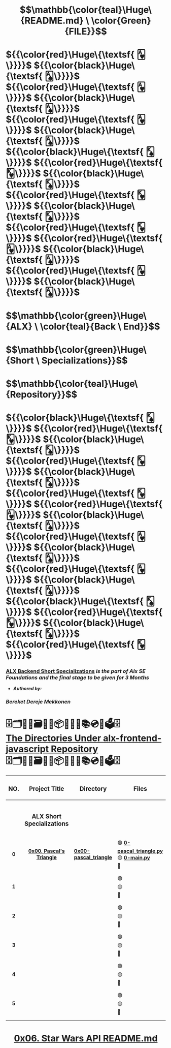 # $$\mathbb{\color{teal}\Huge\ {README.md} \ \color{Green}{FILE}}$$
# ${{\color{red}\Huge\{\textsf{ 🂱\}}}}$ ${{\color{black}\Huge\{\textsf{ 🂡\}}}}$ ${{\color{red}\Huge\{\textsf{ 🂱\}}}}$ ${{\color{black}\Huge\{\textsf{ 🂡\}}}}$ ${{\color{red}\Huge\{\textsf{ 🂱\}}}}$ ${{\color{black}\Huge\{\textsf{ 🂡\}}}}$ ${{\color{black}\Huge\{\textsf{ 🂮\}}}}$ ${{\color{red}\Huge\{\textsf{ 🂾\}}}}$ ${{\color{black}\Huge\{\textsf{ 🂮\}}}}$ ${{\color{red}\Huge\{\textsf{ 🂾\}}}}$ ${{\color{black}\Huge\{\textsf{ 🂮\}}}}$ ${{\color{red}\Huge\{\textsf{ 🂾\}}}}$ ${{\color{red}\Huge\{\textsf{ 🂱\}}}}$ ${{\color{black}\Huge\{\textsf{ 🂡\}}}}$ ${{\color{red}\Huge\{\textsf{ 🂱\}}}}$ ${{\color{black}\Huge\{\textsf{ 🂡\}}}}$
# $$\mathbb{\color{green}\Huge\ {ALX} \ \color{teal}{Back \ End}\}$$
# $$\mathbb{\color{green}\Huge\ {Short \ Specializations}\}$$
# $$\mathbb{\color{teal}\Huge\ {Repository}\}$$
# ${{\color{black}\Huge\{\textsf{ 🂮\}}}}$ ${{\color{red}\Huge\{\textsf{ 🂾\}}}}$ ${{\color{black}\Huge\{\textsf{ 🂮\}}}}$ ${{\color{red}\Huge\{\textsf{ 🂾\}}}}$ ${{\color{black}\Huge\{\textsf{ 🂮\}}}}$ ${{\color{red}\Huge\{\textsf{ 🂾\}}}}$ ${{\color{red}\Huge\{\textsf{ 🂱\}}}}$ ${{\color{black}\Huge\{\textsf{ 🂡\}}}}$ ${{\color{red}\Huge\{\textsf{ 🂱\}}}}$ ${{\color{black}\Huge\{\textsf{ 🂡\}}}}$ ${{\color{red}\Huge\{\textsf{ 🂱\}}}}$ ${{\color{black}\Huge\{\textsf{ 🂡\}}}}$ ${{\color{black}\Huge\{\textsf{ 🂮\}}}}$ ${{\color{red}\Huge\{\textsf{ 🂾\}}}}$ ${{\color{black}\Huge\{\textsf{ 🂮\}}}}$ ${{\color{red}\Huge\{\textsf{ 🂾\}}}}$


### [**ALX Backend Short Specializations**](https://intranet.alxswe.com/projects/1213) *is the part of Alx SE Foundations and the final stage to be given for 3 Months*
* ***Authored by:*** 
### ***Bereket Dereje Mekkonen***

##

<H1> 🗄🗂🧧📁🗃📂💽📦📀🧰💾📚💿💼🗳🗄<br><ins>The Directories Under alx-frontend-javascript Repository</ins> <br>🗄🗂🧧📁🗃📂💽📦📀🧰💾📚💿💼🗳🗄</H2>

| <H3 align="center">NO.</H3> | <H3 align="center">Project Title</H3> | <H3 align="center">Directory</H3> | <H3 align="center">Files</H3> |
| :----: | :----:| :---- | :---- |
|   |   |   |   |
|   |   |   |   |
|   | <H3 align="center">ALX Short Specializations</H3> |  |  |
|   |   |   |   |
|   |   |   |  |
| **0** | [**0x00. Pascal's Triangle**](https://intranet.alxswe.com/projects/1213) | [**0x00-pascal_triangle**](https://github.com/BekiHabesha/alx-interview/tree/master/0x00-pascal_triangle) | 🟢 [**0-pascal_triangle.py**](./0x00-pascal_triangle/0-pascal_triangle.py)<br> 🟡 [**0-main.py**](./0x00-pascal_triangle/0-main.py)<br> 🔴  |
|   |   |   |   |
|   |   |   |   |
| **1** |   |   | 🟢 <br> 🟡 <br> 🔴  |
|   |   |   |   |
|   |   |   |   |
| **2** |   |   | 🟢 <br> 🟡 <br> 🔴  |
|   |   |   |   |
|   |   |   |   |
| **3** |   |   | 🟢 <br> 🟡 <br> 🔴  |
|   |   |   |   |
|   |   |   |   |
| **4** |   |   | 🟢 <br> 🟡 <br> 🔴  |
|   |   |   |   |
|   |   |   |   |
| **5** |   |   | 🟢 <br> 🟡 <br> 🔴  |
|   |   |   |   |
|   |   |   |   |<H1 align="center", height="1500"> <ins> README.md File </ins> </H1>
<H1 align="center"> <ins> 0x06. Star Wars API README.md</ins> </H1>


##
